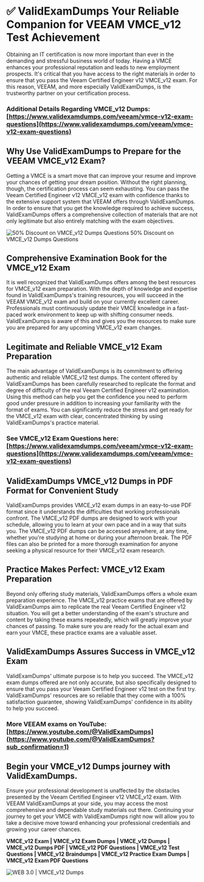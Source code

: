 # ✅ ValidExamDumps Your Reliable Companion for VEEAM VMCE_v12 Test Achievement
Obtaining an IT certification is now more important than ever in the demanding and stressful business world of today. Having a VMCE enhances your professional reputation and leads to new employment prospects. It's critical that you have access to the right materials in order to ensure that you pass the Veeam Certified Engineer v12 VMCE_v12 exam. For this reason, VEEAM, and more especially ValidExamDumps, is the trustworthy partner on your certification process.

### Additional Details Regarding VMCE_v12 Dumps: **[https://www.validexamdumps.com/veeam/vmce-v12-exam-questions](https://www.validexamdumps.com/veeam/vmce-v12-exam-questions)**


## Why Use ValidExamDumps to Prepare for the VEEAM VMCE_v12 Exam?
Getting a VMCE is a smart move that can improve your resume and improve your chances of getting your dream position. Without the right planning, though, the certification process can seem exhausting. You can pass the Veeam Certified Engineer v12 VMCE_v12 exam with confidence thanks to the extensive support system that VEEAM offers through ValidExamDumps. In order to ensure that you get the knowledge required to achieve success, ValidExamDumps offers a comprehensive collection of materials that are not only legitimate but also entirely matching with the exam objectives.

![ 50% Discount on VMCE_v12 Dumps Questions
50% Discount on VMCE_v12 Dumps Questions](https://www.validexamdumps.com/uploads/banners/1705933924_Latest_Exam_B-14.png)

## Comprehensive Examination Book for the VMCE_v12 Exam
It is well recognized that ValidExamDumps offers among the best resources for VMCE_v12 exam preparation. With the depth of knowledge and expertise found in ValidExamDumps's training resources, you will succeed in the VEEAM VMCE_v12 exam and build on your currently excellent career. Professionals must continuously update their VMCE knowledge in a fast-paced work environment to keep up with shifting consumer needs. ValidExamDumps is aware of this and gives you the resources to make sure you are prepared for any upcoming VMCE_v12 exam changes.


## Legitimate and Reliable VMCE_v12 Exam Preparation
The main advantage of ValidExamDumps is its commitment to offering authentic and reliable VMCE_v12 test dumps. The content offered by ValidExamDumps has been carefully researched to replicate the format and degree of difficulty of the real Veeam Certified Engineer v12 examination. Using this method can help you get the confidence you need to perform good under pressure in addition to increasing your familiarity with the format of exams. You can significantly reduce the stress and get ready for the VMCE_v12 exam with clear, concentrated thinking by using ValidExamDumps's practice material.


### See VMCE_v12 Exam Questions here: **[https://www.validexamdumps.com/veeam/vmce-v12-exam-questions](https://www.validexamdumps.com/veeam/vmce-v12-exam-questions)**


## ValidExamDumps VMCE_v12 Dumps in PDF Format for Convenient Study
ValidExamDumps provides VMCE_v12 exam dumps in an easy-to-use PDF format since it understands the difficulties that working professionals confront. The VMCE_v12 PDF dumps are designed to work with your schedule, allowing you to learn at your own pace and in a way that suits you. The VMCE_v12 PDF dumps can be accessed anywhere, at any time, whether you're studying at home or during your afternoon break. The PDF files can also be printed for a more thorough examination for anyone seeking a physical resource for their VMCE_v12 exam research.


## Practice Makes Perfect: VMCE_v12 Exam Preparation
Beyond only offering study materials, ValidExamDumps offers a whole exam preparation experience. The VMCE_v12 practice exams that are offered by ValidExamDumps aim to replicate the real Veeam Certified Engineer v12 situation. You will get a better understanding of the exam's structure and content by taking these exams repeatedly, which will greatly improve your chances of passing. To make sure you are ready for the actual exam and earn your VMCE, these practice exams are a valuable asset.


## ValidExamDumps Assures Success in VMCE_v12 Exam
ValidExamDumps' ultimate purpose is to help you succeed. The VMCE_v12 exam dumps offered are not only accurate, but also specifically designed to ensure that you pass your Veeam Certified Engineer v12 test on the first try. ValidExamDumps' resources are so reliable that they come with a 100% satisfaction guarantee, showing ValidExamDumps' confidence in its ability to help you succeed.


### More VEEAM exams on YouTube: **[https://www.youtube.com/@ValidExamDumps](https://www.youtube.com/@ValidExamDumps?sub_confirmation=1)**


## Begin your VMCE_v12 Dumps journey with ValidExamDumps.
Ensure your professional development is unaffected by the obstacles presented by the Veeam Certified Engineer v12 VMCE_v12 exam. With VEEAM ValidExamDumps at your side, you may access the most comprehensive and dependable study materials out there. Continuing your journey to get your VMCE with ValidExamDumps right now will allow you to take a decisive move toward enhancing your professional credentials and growing your career chances.


**VMCE_v12 Exam | VMCE_v12 Exam Dumps | VMCE_v12 Dumps | VMCE_v12 Dumps PDF | VMCE_v12 PDF Questions | VMCE_v12 Test Questions | VMCE_v12 Braindumps | VMCE_v12 Practice Exam Dumps | VMCE_v12 Exam PDF Questions**

![ WEB 3.0 | VMCE_v12 Dumps](https://www.validexamdumps.com/uploads/banners/1705910515_New_Exam_Banner_-_12.png.png)
